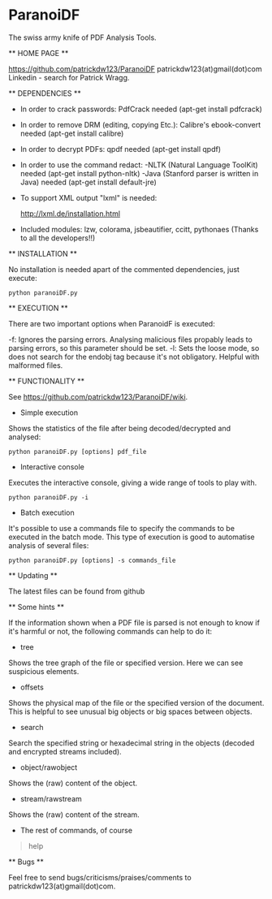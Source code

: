 ParanoiDF
=========

The swiss army knife of PDF Analysis Tools. 

** HOME PAGE **

https://github.com/patrickdw123/ParanoiDF
patrickdw123(at)gmail(dot)com
Linkedin - search for Patrick Wragg.

** DEPENDENCIES **

- In order to crack passwords: PdfCrack needed (apt-get install pdfcrack)
- In order to remove DRM (editing, copying Etc.): Calibre's ebook-convert needed (apt-get install calibre)
- In order to decrypt PDFs: qpdf needed (apt-get install qpdf)
- In order to use the command redact: 
	-NLTK (Natural Language ToolKit) needed (apt-get install python-nltk)
	-Java (Stanford parser is written in Java) needed (apt-get install default-jre)

- To support XML output "lxml" is needed:

    http://lxml.de/installation.html
    
- Included modules: lzw, colorama, jsbeautifier, ccitt, pythonaes (Thanks to all the developers!!)


** INSTALLATION **

No installation is needed apart of the commented dependencies, just execute:

	python paranoiDF.py

** EXECUTION **

There are two important options when ParanoidF is executed:

-f: Ignores the parsing errors. Analysing malicious files propably leads to parsing errors, so this parameter should be set.
-l: Sets the loose mode, so does not search for the endobj tag because it's not obligatory. Helpful with malformed files.

** FUNCTIONALITY **

See https://github.com/patrickdw123/ParanoiDF/wiki.

* Simple execution

Shows the statistics of the file after being decoded/decrypted and analysed:

    python paranoiDF.py [options] pdf_file



* Interactive console

Executes the interactive console, giving a wide range of tools to play with.

    python paranoiDF.py -i 



* Batch execution

It's possible to use a commands file to specify the commands to be executed in the batch mode. This type of execution is good to automatise analysis of several files:

    python paranoiDF.py [options] -s commands_file 



** Updating **

The latest files can be found from github



** Some hints **

If the information shown when a PDF file is parsed is not enough to know if it's harmful or not, the following commands can help to do it:

* tree

Shows the tree graph of the file or specified version. Here we can see suspicious elements.


* offsets 

Shows the physical map of the file or the specified version of the document. This is helpful to see unusual big objects or big spaces between objects.


* search

Search the specified string or hexadecimal string in the objects (decoded and encrypted streams included).


* object/rawobject

Shows the (raw) content of the object.


* stream/rawstream

Shows the (raw) content of the stream.


* The rest of commands, of course

> help




** Bugs **

Feel free to send bugs/criticisms/praises/comments to patrickdw123(at)gmail(dot)com.
